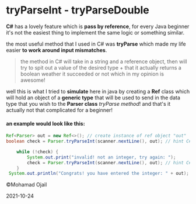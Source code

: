 # tryParseInt - tryParseDouble

**C#** has a lovely feature which is **pass by reference**, for every Java beginner it's not the easiest thing to implement the same logic or something similar.

the most useful method that I used in C# was **tryParse** which made my life easier **to work around input mismatches**.
> the method in C# will take in a string and a reference object, then will try to spit out a value of the desired type + that it actually returns a boolean weather it succeeded or not which in my opinion is awesome!

well this is what I tried to **simulate** here in java by creating a **Ref** class which will hold an object of a **generic type** that will be used to send in the data type that you wish to the **Parser class** *tryParse method*!
and that's it actually not that complicated for a beginner!

#### an example would look like this:

```java
Ref<Parser> out = new Ref<>(); // create instance of ref object "out"
boolean check = Parser.tryParseInt(scanner.nextLine(), out); // hint C#

	while (!check) {
		System.out.print("invalid! not an integer, try again: ");
		check = Parser.tryParseInt(scanner.nextLine(), out); // hint C#
	}
 System.out.println("Congrats! you have entered the integer: " + out);
```

&copy;Mohamad Ojail

2021-10-24